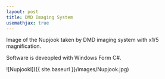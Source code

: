 ```yaml
---
layout: post
title: DMD Imaging System
usemathjax: true
---
```

Image of the Nupjook taken by DMD imaging system with x1/5 magnification. 

Software is deveopled with Windows Form C#.

![NupjookI]({{ site.baseurl }}/images/Nupjook.jpg)
